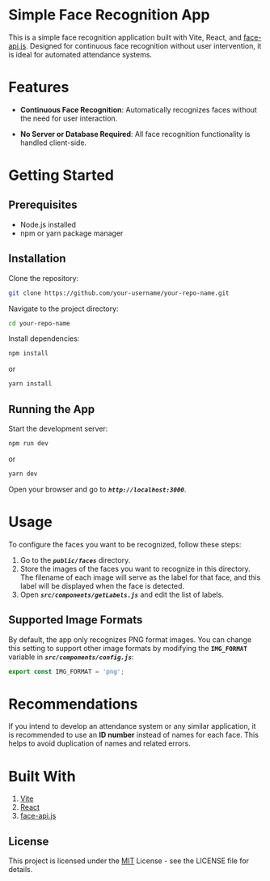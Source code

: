 # Simple Face Recognition App

This is a simple face recognition application built with Vite, React, and [face-api.js](https://github.com/justadudewhohacks/face-api.js). Designed for continuous face recognition without user intervention, it is ideal for automated attendance systems.

# Features
* **Continuous Face Recognition**: Automatically recognizes faces without the need for user interaction.

* **No Server or Database Required**: All face recognition functionality is handled client-side.

# Getting Started

## Prerequisites
* Node.js installed
* npm or yarn package manager

## Installation
Clone the repository:
```bash
git clone https://github.com/your-username/your-repo-name.git
```

Navigate to the project directory:
```bash
cd your-repo-name
```

Install dependencies:
```bash
npm install
```
or

```bash
yarn install
```

## Running the App
Start the development server:

```bash
npm run dev
```
or

```bash
yarn dev
```
Open your browser and go to ***`http://localhost:3000`***.

# Usage
To configure the faces you want to be recognized, follow these steps:

1. Go to the ***`public/faces`*** directory.
2. Store the images of the faces you want to recognize in this directory. The filename of each image will serve as the label for that face, and this label will be displayed when the face is detected.
3. Open ***`src/components/getLabels.js`*** and edit the list of labels.

## Supported Image Formats
By default, the app only recognizes PNG format images. You can change this setting to support other image formats by modifying the **`IMG_FORMAT`** variable in ***`src/components/config.js`***:

```javascript
export const IMG_FORMAT = 'png';
```

# Recommendations
If you intend to develop an attendance system or any similar application, it is recommended to use an **ID number** instead of names for each face. This helps to avoid duplication of names and related errors.

# Built With
1. [Vite](https://vitejs.dev/)
2. [React](https://reactjs.org/)
3. [face-api.js](https://github.com/justadudewhohacks/face-api.js)

## License

This project is licensed under the [MIT](https://choosealicense.com/licenses/mit/) License - see the LICENSE file for details.